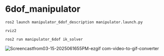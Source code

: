 # 6dof_manipulator
```
ros2 launch manipulator_6dof_description manipulator.launch.py 
```
```
rviz2
```
```
ros2 run manipulator_6dof ik_solver
```

![Screencastfrom03-15-2025061655PM-ezgif com-video-to-gif-converter](https://github.com/user-attachments/assets/5618b668-bc9a-4cf2-ba03-c27e2c51a406)
